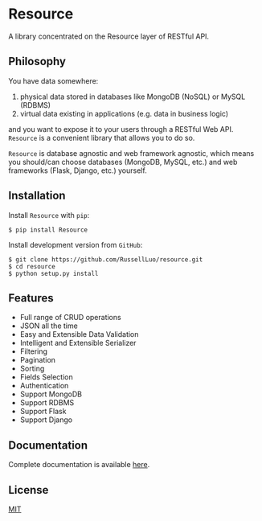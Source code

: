 Resource
========

A library concentrated on the Resource layer of RESTful API.


Philosophy
----------

You have data somewhere:

1. physical data stored in databases like MongoDB (NoSQL) or MySQL (RDBMS)
2. virtual data existing in applications (e.g. data in business logic)

and you want to expose it to your users through a RESTful Web API. `Resource` is a convenient library that allows you to do so.

`Resource` is database agnostic and web framework agnostic, which means you should/can choose databases (MongoDB, MySQL, etc.) and web frameworks (Flask, Django, etc.) yourself.


Installation
------------

Install `Resource` with `pip`:

    $ pip install Resource

Install development version from `GitHub`:

    $ git clone https://github.com/RussellLuo/resource.git
    $ cd resource
    $ python setup.py install


Features
--------

+ Full range of CRUD operations
+ JSON all the time
+ Easy and Extensible Data Validation
+ Intelligent and Extensible Serializer
+ Filtering
+ Pagination
+ Sorting
+ Fields Selection
+ Authentication
+ Support MongoDB
+ Support RDBMS
+ Support Flask
+ Support Django


Documentation
-------------

Complete documentation is available [here][1].


License
-------

[MIT][2]


[1]: https://github.com/RussellLuo/resource/blob/master/docs/index.md
[2]: http://opensource.org/licenses/MIT
